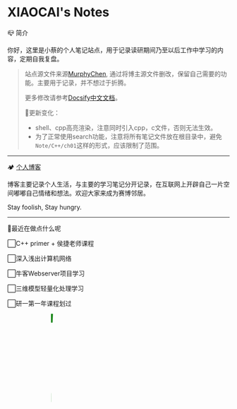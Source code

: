 <h1>XIAOCAI's Notes</h1>

📪 简介

你好，这里是小蔡的个人笔记站点，用于记录读研期间乃至以后工作中学习的内容，定期自我复盘。

> 站点源文件来源[MurphyChen](https://docs.mphy.top/#/), 通过将博主源文件删改，保留自己需要的功能。主要用于记录，并不想过于折腾。
>
> 更多修改请参考[Docsify中文文档](https://docsify.js.org/#/zh-cn/)。
>
> 🚧更新变化：
>
> - shell、cpp高亮渲染，注意同时引入cpp，c文件，否则无法生效。
> - 为了正常使用search功能，注意将所有笔记文件放在根目录中，避免`Note/C++/ch01`这样的形式，应该限制了范围。


---

🏕 [个人博客](https://shixiaocaia.fun)

博客主要记录个人生活，与主要的学习笔记分开记录，在互联网上开辟自己一片空间嘟嘟自己情绪和想法。欢迎大家来成为赛博邻居。

Stay foolish, Stay hungry.

---

🍳最近在做点什么呢

⬜C++ primer + 侯捷老师课程

⬜深入浅出计算机网络

⬜牛客Webserver项目学习

⬜三维模型轻量化处理学习

⬜研一第一年课程划过

<style>
  .circle_process {
    position: relative;
    width: 199px;
    height: 200px;
  }
  .circle_process .wrapper {
    width: 100px;
    height: 200px;
    position: absolute;
    top: 0;
    overflow: hidden;
  }
  .circle_process .right {
    right: 0;
  }
  .circle_process .left {
    left: 0;
  }
  .circle_process .circle {
    width: 200px;
    height: 200px;
    border: 20px solid transparent;
    border-radius: 50%;
    box-sizing: border-box;
    position: absolute;
    top: 0;
    transform: rotate(-135deg);
  }
  .circle_process .rightcircle {
    border-top: 20px solid green;
    border-right: 20px solid green;
    right: 0;
    -webkit-animation: circle_right 5s linear infinite;
  }
  .circle_process .leftcircle {
    border-bottom: 20px solid green;
    border-left: 20px solid green;
    left: 0;
    -webkit-animation: circle_left 5s linear infinite;
  }
  @-webkit-keyframes circle_right {
    0% {
      -webkit-transform: rotate(-135deg);
    }
    50%,
    100% {
      -webkit-transform: rotate(45deg);
    }
  }
  @-webkit-keyframes circle_left {
    0%,
    50% {
      -webkit-transform: rotate(-135deg);
    }
    100% {
      -webkit-transform: rotate(45deg);
    }
  }
</style>
<div class="circle_process">
  <div class="wrapper right">
    <div class="circle rightcircle"></div>
  </div>
  <div class="wrapper left">
    <div class="circle leftcircle" id="leftcircle"></div>
  </div>
</div>
